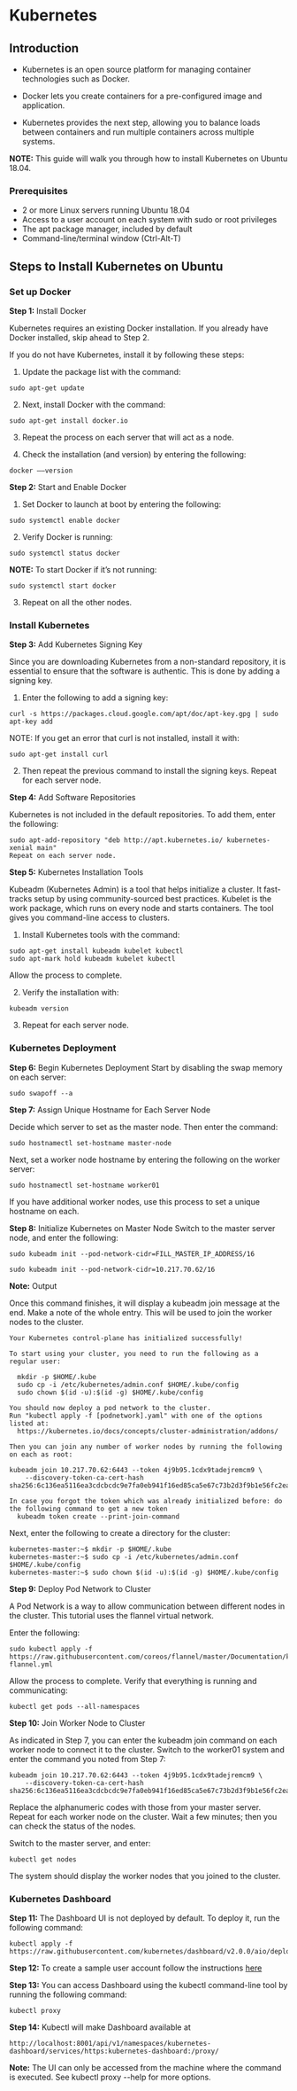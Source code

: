 # Kubernetes

## Introduction

* Kubernetes is an open source platform for managing container technologies such as Docker.

* Docker lets you create containers for a pre-configured image and application. 

* Kubernetes provides the next step, allowing you to balance loads between containers and run multiple containers across multiple systems.

**NOTE:** This guide will walk you through how to install Kubernetes on Ubuntu 18.04.

### Prerequisites
* 2 or more Linux servers running Ubuntu 18.04
* Access to a user account on each system with sudo or root privileges
* The apt package manager, included by default
* Command-line/terminal window (Ctrl-Alt-T)

## Steps to Install Kubernetes on Ubuntu

### Set up Docker

**Step 1:** Install Docker

Kubernetes requires an existing Docker installation. If you already have Docker installed, skip ahead to Step 2.

If you do not have Kubernetes, install it by following these steps:

1. Update the package list with the command:
```
sudo apt-get update
```
2. Next, install Docker with the command:
```
sudo apt-get install docker.io
```
3. Repeat the process on each server that will act as a node.

4. Check the installation (and version) by entering the following:
```
docker ––version
```

**Step 2:** Start and Enable Docker

1. Set Docker to launch at boot by entering the following:
```
sudo systemctl enable docker
```
2. Verify Docker is running:
```
sudo systemctl status docker
```
**NOTE:** To start Docker if it’s not running:
```
sudo systemctl start docker
```
3. Repeat on all the other nodes.

### Install Kubernetes

**Step 3:** Add Kubernetes Signing Key

Since you are downloading Kubernetes from a non-standard repository, it is essential to ensure that the software is authentic. This is done by adding a signing key.

1. Enter the following to add a signing key:
```
curl -s https://packages.cloud.google.com/apt/doc/apt-key.gpg | sudo apt-key add
```
NOTE: If you get an error that curl is not installed, install it with:
```
sudo apt-get install curl
```
2. Then repeat the previous command to install the signing keys. Repeat for each server node.

**Step 4:** Add Software Repositories

Kubernetes is not included in the default repositories. To add them, enter the following:
```
sudo apt-add-repository "deb http://apt.kubernetes.io/ kubernetes-xenial main"
Repeat on each server node.
```


**Step 5:** Kubernetes Installation Tools

Kubeadm (Kubernetes Admin) is a tool that helps initialize a cluster. It fast-tracks setup by using community-sourced best practices. Kubelet is the work package, which runs on every node and starts containers. The tool gives you command-line access to clusters.

1. Install Kubernetes tools with the command:
```
sudo apt-get install kubeadm kubelet kubectl
sudo apt-mark hold kubeadm kubelet kubectl
```
Allow the process to complete.

2. Verify the installation with:
```
kubeadm version
```
3. Repeat for each server node.

### Kubernetes Deployment

**Step 6:** Begin Kubernetes Deployment
Start by disabling the swap memory on each server:
```
sudo swapoff --a
```

**Step 7:** Assign Unique Hostname for Each Server Node 

Decide which server to set as the master node. Then enter the command:
```
sudo hostnamectl set-hostname master-node
```
Next, set a worker node hostname by entering the following on the worker server:
```
sudo hostnamectl set-hostname worker01
```
If you have additional worker nodes, use this process to set a unique hostname on each.

**Step 8:** Initialize Kubernetes on Master Node
Switch to the master server node, and enter the following:

`sudo kubeadm init --pod-network-cidr=FILL_MASTER_IP_ADDRESS/16`

```
sudo kubeadm init --pod-network-cidr=10.217.70.62/16
```

**Note:** Output

Once this command finishes, it will display a kubeadm join message at the end. Make a note of the whole entry. This will be used to join the worker nodes to the cluster.

```
Your Kubernetes control-plane has initialized successfully!

To start using your cluster, you need to run the following as a regular user:

  mkdir -p $HOME/.kube
  sudo cp -i /etc/kubernetes/admin.conf $HOME/.kube/config
  sudo chown $(id -u):$(id -g) $HOME/.kube/config

You should now deploy a pod network to the cluster.
Run "kubectl apply -f [podnetwork].yaml" with one of the options listed at:
  https://kubernetes.io/docs/concepts/cluster-administration/addons/

Then you can join any number of worker nodes by running the following on each as root:

kubeadm join 10.217.70.62:6443 --token 4j9b95.1cdx9tadejremcm9 \
    --discovery-token-ca-cert-hash sha256:6c136ea5116ea3cdcbcdc9e7fa0eb941f16ed85ca5e67c73b2d3f9b1e56fc2ea 
    
In case you forgot the token which was already initialized before: do the following command to get a new token
  kubeadm token create --print-join-command
```


Next, enter the following to create a directory for the cluster:
```
kubernetes-master:~$ mkdir -p $HOME/.kube
kubernetes-master:~$ sudo cp -i /etc/kubernetes/admin.conf $HOME/.kube/config
kubernetes-master:~$ sudo chown $(id -u):$(id -g) $HOME/.kube/config
```


**Step 9:** Deploy Pod Network to Cluster

A Pod Network is a way to allow communication between different nodes in the cluster. This tutorial uses the flannel virtual network.

Enter the following:
```
sudo kubectl apply -f https://raw.githubusercontent.com/coreos/flannel/master/Documentation/kube-flannel.yml
```
Allow the process to complete.
Verify that everything is running and communicating:
```
kubectl get pods --all-namespaces
```


**Step 10:** Join Worker Node to Cluster

As indicated in Step 7, you can enter the kubeadm join command on each worker node to connect it to the cluster.
Switch to the worker01 system and enter the command you noted from Step 7:

```
kubeadm join 10.217.70.62:6443 --token 4j9b95.1cdx9tadejremcm9 \
    --discovery-token-ca-cert-hash sha256:6c136ea5116ea3cdcbcdc9e7fa0eb941f16ed85ca5e67c73b2d3f9b1e56fc2ea 
```

Replace the alphanumeric codes with those from your master server. Repeat for each worker node on the cluster. Wait a few minutes; then you can check the status of the nodes.

Switch to the master server, and enter:
```
kubectl get nodes
```
The system should display the worker nodes that you joined to the cluster.

### Kubernetes Dashboard

**Step 11:** The Dashboard UI is not deployed by default. To deploy it, run the following command:

```
kubectl apply -f https://raw.githubusercontent.com/kubernetes/dashboard/v2.0.0/aio/deploy/recommended.yaml
```

**Step 12:** To create a sample user account follow the instructions [here](https://github.com/kubernetes/dashboard/blob/master/docs/user/access-control/creating-sample-user.md#creating-sample-user)

**Step 13:** You can access Dashboard using the kubectl command-line tool by running the following command:

```
kubectl proxy
```

**Step 14:** Kubectl will make Dashboard available at 

```
http://localhost:8001/api/v1/namespaces/kubernetes-dashboard/services/https:kubernetes-dashboard:/proxy/
```

**Note:** The UI can only be accessed from the machine where the command is executed. See kubectl proxy --help for more options.
